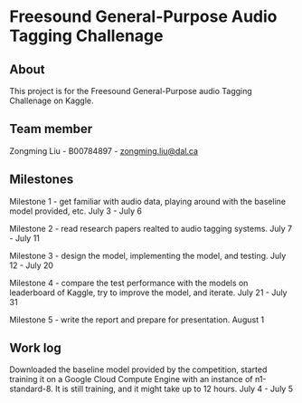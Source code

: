 # Freesound General-Purpose Audio Tagging Challenage

## About
This project is for the Freesound General-Purpose audio Tagging Challenage on Kaggle.

## Team member
Zongming Liu - B00784897 - zongming.liu@dal.ca

## Milestones
Milestone 1 - get familiar with audio data, playing around with the baseline model provided, etc. July 3 - July 6

Milestone 2 - read research papers realted to audio tagging systems. July 7 - July 11

Milestone 3 - design the model, implementing the model, and testing. July 12 - July 20

Milestone 4 - compare the test performance with the models on leaderboard of Kaggle, try to improve the model, and iterate. July 21 - July 31

Milestone 5 - write the report and prepare for presentation. August 1

## Work log
Downloaded the baseline model provided by the competition, started training it on a Google Cloud Compute Engine with an instance of n1-standard-8. It is still training, and it might take up to 12 hours. July 4 - July 5
